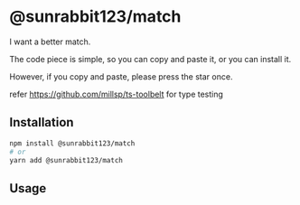 # @sunrabbit123/match

I want a better match.

The code piece is simple, so you can copy and paste it, or you can install it.

However, if you copy and paste, please press the star once.

refer https://github.com/millsp/ts-toolbelt for type testing

## Installation

```bash
npm install @sunrabbit123/match
# or
yarn add @sunrabbit123/match
```

## Usage
